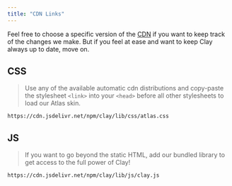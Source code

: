 ```yaml
---
title: "CDN Links"
---
```


<article id="cdn-links">

Feel free to choose a specific version of the [CDN](https://www.jsdelivr.com/package/npm/clay) if you want to keep track of the changes we make. But if you feel at ease and want to keep Clay always up to date, move on.

## CSS

> Use any of the available automatic cdn distributions and copy-paste the stylesheet `<link>` into your `<head>` before all other stylesheets to load our Atlas skin.

```text/html
https://cdn.jsdelivr.net/npm/clay/lib/css/atlas.css
```

## JS

> If you want to go beyond the static HTML, add our bundled library to get access to the full power of Clay!

```text/html
https://cdn.jsdelivr.net/npm/clay/lib/js/clay.js
```

</article>